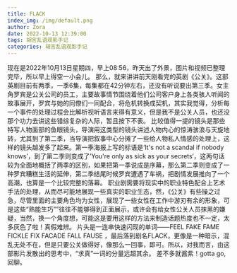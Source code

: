 ```yaml
---
title: FLACK
index_img: /img/default.png
author: Zora
date: 2022-10-13 12:39:00
tags: 胡言乱语观影手记
categories: 胡言乱语观影手记
---
```



现在是2022年10月13日星期四，早上08:56，昨天出了外景，图片和视频已整理完毕，所以早上得空一小会儿。
那么，就来讲讲前天刚看完的英剧《公关》。这部英剧目前有两季，一季6集，每集都在42分钟左右，还没有听说要出第三季。女主角罗宾是公关公司的员工，主要故事情节围绕着他们公司客户身上各类骇人听闻的故事展开，罗宾与她的同僚们一同配合，将危机转换成契机，其实我觉得，分析每一个事件的处理过程会比解析视听语言来得有意义，但是我不是公关人员，也还没那个功力去讲这些错综复杂的人际，暂且按下不表。
比较值得一提的镜头是那些特写人物面部的鱼眼镜头，导演用这类型的镜头讲述人物内心的惊涛骇浪与天旋地转，尤其到了第二季，当导演把叙事中心分摊了一些给人物私人情感的处理上，这样的镜头越发多了起来。第一季海报上写的标语是‘It's not a scandal if nobody knows’，到了第二季则变成了’You're only as sick as your secrets‘，这两句话较为全面地概括了两季的区别，如果把第一季说成是序幕，那么第二季则变成了一种罗宾糟糕生活的延伸，第二季结尾时候罗宾遭遇了车祸，把剧情发展推向了一个高潮，也算是一个比较完整的落幕。
职业剧需要将现实中的职业特色配合上艺术手法的处理，从而尽可能地展现一些真实的职业生态，然，《公关》有些操之过急，尽管里面的主要角色均为女性，展现了一些女性在工作中游刃有余的形象，可是这些“熟能生巧””往往不能够得到正面展示，或许会有给女性公关人员抹黑的嫌疑，当然，换一个角度想，可能这是要用这样的方法来制造话题热度也不一定，太多灰色了啦！真假难辨。
片头是一连串快速闪现的单词——FEEL FAKE FAME FICKLE FIX FACADE FALL FAUSE ，最后落到剧名FLACK，更像是一种暗示，混乱无处不在，但是只要公关做得好，像那么一回事，即可。所以，对我而言，由这部影片发散出的思考中，“求真”一词的分量远超其余。
差不多就酱紫！gotta go,回聊。
